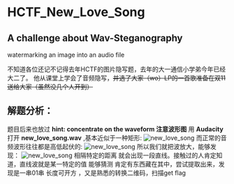 # HCTF_New_Love_Song

## A challenge about Wav-Steganography

watermarking an image into an audio file

不知道各位还记不记得去年HCTF的图片隐写题，去年的大一通信小学弟今年已经大二了。
他从课堂上学会了音频隐写，~~并选了大家（wo）LP的一首歌准备在双11送给大家（虽然没几个人开到）~~

## __解题分析：__

题目后来也放过 __hint: concentrate on the waveform 注意波形图__
用 __Audacity__ 打开 __new_love_song.wav__ ,基本近似于一种矩形:
![new_love_song](http://olqhuq6wn.bkt.clouddn.com/HCTF_1.png  "new_love_song")
而正常的音频波形往往都是高低起伏的:
![new_love_song](http://olqhuq6wn.bkt.clouddn.com/HCTF_3.png  "new_love_song")
所以我们就把波放大，能够发现：
![new_love_song](http://olqhuq6wn.bkt.clouddn.com/HCTF_2.png  "new_love_song")
相隔特定的距离 就会出现一段直线。接触过的人肯定知道，直线波就是某一特定的值
能够猜测 肯定有东西藏在其中，尝试提取出来，发现是一串01串 长度可开方 ，又是熟悉的转换二维码，扫描get flag
